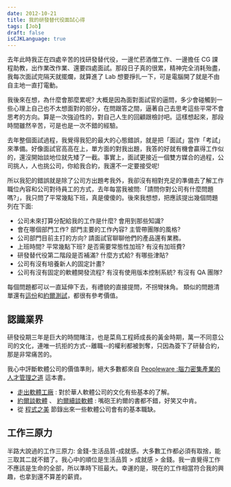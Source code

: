 ```yaml
---
date: 2012-10-21
title: 我的研發替代役面試心得
tags: [Job]
draft: false
isCJKLanguage: true
---
```


去年此時我正在四處辛苦的找研發替代役，一邊忙菸酒僧工作、一邊擔任 CG 課程助教，出作業改作業、還要四處面試。那段日子真的很累，精神完全消耗殆盡，我每次面試完隔天就擺爛，就算進了 Lab 想要掙扎一下，可是電腦開了就是不由自主地一直打電動。

我後來在想，為什麼會那麼累呢? 大概是因為面對面試官的逼問，多少會碰觸到一些心理上自己也不太想面對的部分，在問跟答之間，逼著自己去思考這些平常不會思考的方向。算是一次強迫性的，對自己人生的回顧跟檢討吧。這樣想起來，那段時間雖然辛苦，可是也是一次不錯的經驗。

去年整個面試過程，我覺得我犯的最大的心態錯誤，就是把「面試」當作「考試」來準備。好像面試官高高在上，單方面的對我出題，我答的好就有機會贏得工作似的，還沒開始談地位就先矮了一截。事實上，面試更接近一個雙方媒合的過程，公司挑人，人也挑公司，你給我合約，我還不一定要接受呢!

所以我犯的錯誤就是除了公司方出題考我外，我卻沒有相對充足的準備去了解工作職位內容和公司對待員工的方式，去年每當我被問:「請問你對公司有什麼問題嗎?」，我只問了平常幾點下班，真是傻傻的。後來我想想，把應該提出幾個問題列在下面:

* 公司未來打算分配給我的工作是什麼? 會用到那些知識?
* 會在哪個部門工作? 部門主要的工作內容? 主管帶團隊的風格?
* 公司部門目前主打的方向? 請面試官聊聊他們的產品還有業務。
* 上班時間? 平常幾點下班? 是否需要常態性加班? 有沒有加班費?
* 研發替代役第二階段是否補滿? 什麼方式給? 有哪些津貼?
* 公司有沒有培養新人的固定計畫?
* 公司有沒有固定的軟體開發流程? 有沒有使用版本控制系統? 有沒有 QA 團隊?

每個問題都可以一直延伸下去，有禮貌的直接提問，不拐彎抹角。
類似的問題清單還有[這份][0]和[約爾測試][1]，都很有參考價值。

## 認識業界

研發役期三年是巨大的時間賭注，也是菜鳥工程師成長的黃金時期，萬一不同意公司的文化，連唯一抗拒的方式--離職--的權利都被剝奪，只因為簽下了研替合約，那是非常痛苦的。

我心中評斷軟體公司的價值準則，絕大多數都來自 [Peopleware :腦力密集產業的人才管理之道][2] 這本書。

* [走出軟體工廠][5] : 對於華人軟體公司的文化有些基本的了解。
* [約爾談軟體][3] 、 [約爾續談軟體][4] : 嘴砲王約爾的書都不錯，好笑又中肯。
* 從 [程式之美][1] 節錄出來一些軟體公司會有的基本職缺。

## 工作三原力

半路大說過的工作三原力: 金錢-生活品質-成就感。大多數工作都必須有取捨，能三取其二就不錯了。我心中的順位是生活品質 > 成就感 > 金錢。我一直覺得工作不應該是生命的全部，所以準時下班最大。幸運的是，現在的工作相當符合我的興趣，也拿到還不算差的薪資。

[0]: http://www.ptt.cc/bbs/Soft_Job/M.1355486660.A.B56.html	"面試的25個大哉問"
[1]: http://local.joelonsoftware.com/wiki/The_Joel_on_Software_Translation_Project:%E7%B4%84%E8%80%B3%E6%B8%AC%E8%A9%A6	"約爾測試"
[2]: http://www.books.com.tw/exep/prod/booksfile.php?item=0010387385	"Peopleware"
[3]: http://haha/	"約爾趣談軟體"
[4]: http://haha/	"約爾續談軟體"
[5]: http://haha/	"走出軟體工廠"
[7]: http://www.csie.nctu.edu.tw/~jclu/letter.htm	"一封台積電離職工程師的信"
[8]: https://disp.cc/b/27-2hfS	"為何要念國內研究所"
